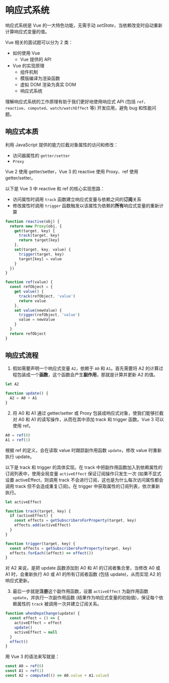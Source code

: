 # 响应式系统

响应式系统是 Vue 的一大特色功能，无需手动 *setState*，当依赖改变时自动重新计算响应式变量的值。

Vue 相关的面试题可以分为 2 类：
- 如何使用 Vue
    - Vue 提供的 API
- Vue 的实现原理
    - 组件机制
    - 模版编译为渲染函数
    - 虚拟 DOM 渲染为真实 DOM
    - 响应式系统

理解响应式系统的工作原理有助于我们更好地使用响应式 API (包括 `ref`、`reactive`、`computed`、`watch/watchEffect` 等) 开发应用，避免 bug 和性能问题。

## 响应式本质

利用 JavaScript 提供的能力拦截对象属性的访问和修改：
- 访问器属性的 `getter/setter`
- `Proxy`

Vue 2 使用 getter/setter，Vue 3 的 reactive 使用 Proxy、ref 使用 getter/setter。

以下是 Vue 3 中 reactive 和 ref 的核心实现思路：
- 访问属性时调用 `track` 函数建立响应式变量与依赖之间的**订阅**关系
- 修改属性时调用 `trigger` 函数触发以该属性为依赖的**所有**响应式变量的重新计算

```js
function reactive(obj) {
  return new Proxy(obj, {
    get(target, key) {
      track(target, key)
      return target[key]
    },
    set(target, key, value) {
      trigger(target, key)
      target[key] = value
    }
  })
}

function ref(value) {
  const refObject = {
    get value() {
      track(refObject, 'value')
      return value
    },
    set value(newValue) {
      trigger(refObject, 'value')
      value = newValue
    }
  }
  return refObject
}
```

## 响应式流程

1. 假如需要声明一个响应式变量 `A2`，依赖于 `A0` 和 `A1`。首先需要将 A2 的计算过程包装成一个**函数**，这个函数会产生**副作用**，那就是计算并更新 A2 的值。

```js
let A2

function update() {
  A2 = A0 + A1
}
```

2. 将 A0 和 A1 通过 getter/setter 或 Proxy 包装成响应式对象，使我们能够拦截对 A0 和 A1 的读写操作，从而在其中添加 track 和 trigger 函数。Vue 3 可以使用 ref。

```js
A0 = ref(0)
A1 = ref(1)
```

根据 ref 的定义，会在读取 value 时跟踪副作用函数 `update`，修改 value 时重新执行 update。

以下是 track 和 trigger 的具体实现。在 track 中把副作用函数加入到依赖属性的订阅列表中，使用全局变量 `activeEffect` 保证订阅操作只发生一次 (如果不显式设置 activeEffect，则调用 track 不会进行订阅，这也是为什么每次访问属性都会调用 track 但不会造成重复订阅)。在 trigger 中获取属性的订阅列表，依次重新执行。

```js
let activeEffect

function track(target, key) {
  if (activeEffect) {
    const effects = getSubscribersForProperty(target, key)
    effects.add(activeEffect)
  }
}
```

```js
function trigger(target, key) {
  const effects = getSubscribersForProperty(target, key)
  effects.forEach((effect) => effect())
}
```

对 A2 来说，是把 update 函数添加到 A0 和 A1 的订阅者集合里，当修改 A0 或 A1 时，会重新执行 A0 或 A1 的所有订阅者函数 (包括 update)，从而实现 A2 的响应式更新。

3. 最后一步就是**注册**这个副作用函数，设置 `activeEffect` 为副作用函数 `update`，并执行一次副作用函数 (结果作为响应式变量的初始值)，保证每个依赖属性的 `track` 被调用一次并建立订阅关系。

```js
function whenDepsChange(update) {
  const effect = () => {
    activeEffect = effect
    update()
    activeEffect = null
  }
  effect()
}
```

用 Vue 3 的语法来写就是：

```js
const A0 = ref(0)
const A1 = ref(1)
const A2 = computed(() => A0.value + A1.value)
```

